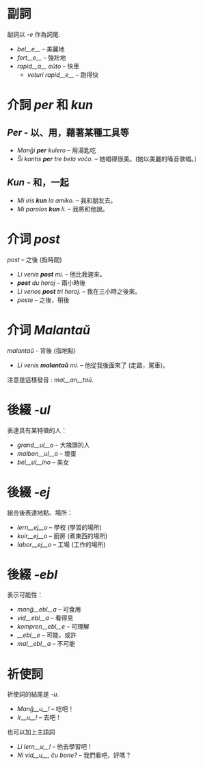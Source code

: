 # 副詞

副詞以 *-e* 作為詞尾.

- *bel__e__*   – 美麗地
- *fort__e__*  – 強壯地
- *rapid__a__ aŭto*   – 快車
	- *veturi rapid__e__*   – 跑得快


# 介詞 *per* 和 *kun*

## *Per* - 以、用，藉著某種工具等

- *Manĝi __per__ kulero* – 用湯匙吃
- *Ŝi kantis __per__ tre bela voĉo.* – 她唱得很美。(她以美麗的嗓音歌唱。)
 
## *Kun* - 和，一起 

- *Mi iris __kun__ la amiko.*    – 我和朋友去。
- *Mi parolos __kun__ li.*       – 我將和他說。



# 介词 *post*

*post* – 之後 (指時間)

- *Li venis __post__ mi.*   – 他比我遲來。
- *__post__ du horoj* – 兩小時後
- *Li venos __post__ tri horoj.* – 我在三小時之後來。
- *poste* – 之後，稍後


# 介词 *Malantaŭ*

*malantaŭ* - 背後 (指地點)

- *Li venis __malantaŭ__ mi.* – 他從我後面來了 (走路，駕車)。

注意是這樣發音 : *mal__an__taŭ*.
 
# 後綴 *-ul*

表達具有某特徵的人：

- *grand__ul__o*  – 大塊頭的人
- *malbon__ul__o* – 壞蛋
- *bel__ul__ino*  – 美女

 

# 後綴 *-ej*

組合後表達地點、場所：

- *lern__ej__o*  – 學校 (學習的場所)
- *kuir__ej__o*  – 廚房 (煮東西的場所)
- *labor__ej__o* – 工場 (工作的場所)
 

# 後綴 *-ebl*

表示可能性：

- *manĝ__ebl__a* – 可食用
- *vid__ebl__a* – 看得見
- *kompren__ebl__e* – 可理解
- *__ebl__e* – 可能，或許
- *mal__ebl__a* – 不可能


# 祈使詞

祈使詞的結尾是 *-u*.

- *Manĝ__u__!*   – 吃吧！
- *Ir__u__!*   – 去吧！ 

也可以加上主語詞

- *Li lern__u__!* – 他去學習吧！
- *Ni vid__u__, ĉu bone?*  – 我們看吧，好嗎？
 
